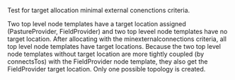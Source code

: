 Test for target allocation minimal external conenctions criteria.

Two top level node templates have a target location assigned (PastureProvider, FieldProvider) and two top leveel node templates have no target location.
After allocating with the minexternalconnections criteria, all top level node templates have target locations.
Because the two top level node templates without target location are more tightly coupled (by connectsTos) with the FieldProvider node template, they also get the FieldProvider target location.
Only one possible topology is created.
